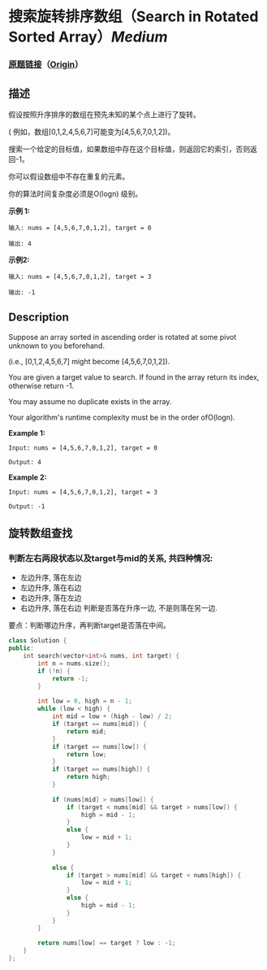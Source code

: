 # 搜索旋转排序数组（Search in Rotated Sorted Array）*Medium*
### [原题链接](https://leetcode-cn.com/problems/search-in-rotated-sorted-array)（[Origin](https://leetcode.com/problems/search-in-rotated-sorted-array)）
## 描述
假设按照升序排序的数组在预先未知的某个点上进行了旋转。

( 例如，数组[0,1,2,4,5,6,7]可能变为[4,5,6,7,0,1,2])。

搜索一个给定的目标值，如果数组中存在这个目标值，则返回它的索引，否则返回-1。

你可以假设数组中不存在重复的元素。

你的算法时间复杂度必须是O(logn) 级别。

**示例 1:**
```
输入: nums = [4,5,6,7,0,1,2], target = 0

输出: 4
```

**示例2:**
```
输入: nums = [4,5,6,7,0,1,2], target = 3

输出: -1
```

## Description
Suppose an array sorted in ascending order is rotated at some pivot unknown to you beforehand.

(i.e., [0,1,2,4,5,6,7] might become [4,5,6,7,0,1,2]).

You are given a target value to search. If found in the array return its index, otherwise return -1.

You may assume no duplicate exists in the array.

Your algorithm&#39;s runtime complexity must be in the order ofO(logn).

**Example 1:**
```
Input: nums = [4,5,6,7,0,1,2], target = 0

Output: 4
```


**Example 2:**
```
Input: nums = [4,5,6,7,0,1,2], target = 3

Output: -1
```



## 旋转数组查找
### 判断左右两段状态以及target与mid的关系, 共四种情况:
- 左边升序, 落在左边
- 左边升序, 落在右边
- 右边升序, 落在左边
- 右边升序, 落在右边
判断是否落在升序一边, 不是则落在另一边.

要点：判断哪边升序，再判断target是否落在中间。
```c++
class Solution {
public:
    int search(vector<int>& nums, int target) {
        int n = nums.size();
        if (!n) {
            return -1;
        }
        
        int low = 0, high = n - 1;
        while (low < high) {
            int mid = low + (high - low) / 2;
            if (target == nums[mid]) {
                return mid;
            }
            if (target == nums[low]) {
                return low;
            }
            if (target == nums[high]) {
                return high;
            }
            
            if (nums[mid] > nums[low]) {
                if (target < nums[mid] && target > nums[low]) {
                    high = mid - 1;
                }
                else {
                    low = mid + 1;
                }
            }
            
            else {
                if (target > nums[mid] && target < nums[high]) {
                    low = mid + 1;
                }
                else {
                    high = mid - 1;
                }
            }
        }
        
        return nums[low] == target ? low : -1;
    }
};
```
